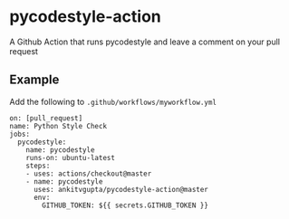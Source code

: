 # pycodestyle-action
A Github Action that runs pycodestyle and leave a comment on your pull request


## Example
Add the following to `.github/workflows/myworkflow.yml`

``` 
on: [pull_request]
name: Python Style Check
jobs:
  pycodestyle:
    name: pycodestyle
    runs-on: ubuntu-latest
    steps:
    - uses: actions/checkout@master
    - name: pycodestyle
      uses: ankitvgupta/pycodestyle-action@master
      env:
        GITHUB_TOKEN: ${{ secrets.GITHUB_TOKEN }}
```
